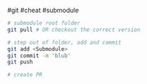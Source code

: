 #git #cheat #submodule 

```sh
# submodule root folder
git pull # OR checkout the correct version

# step out of folder, add and commit
git add <Submodule>
git commit -m 'blub'
git push

# create PR
```